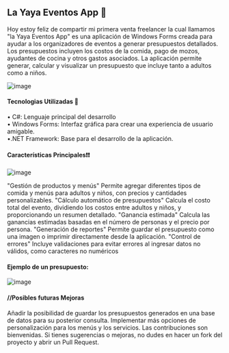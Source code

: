 <h2>La Yaya Eventos App 📝</h2>

<p>Hoy estoy feliz de compartir mi primera venta freelancer la cual llamamos "la Yaya Eventos App" es una aplicación de Windows Forms creada para ayudar a los organizadores de eventos a generar presupuestos detallados. Los presupuestos incluyen los costos de la comida, pago de mozos, ayudantes de cocina y otros gastos asociados. La aplicación permite generar, calcular y visualizar un presupuesto que incluye tanto a adultos como a niños.</p>

![image](https://github.com/user-attachments/assets/c571e399-3f7d-4cf6-8d5e-ae3848b0505c)

<h4>Tecnologias Utilizadas 📑</h4>

• C#: Lenguaje principal del desarrollo</br>
• Windows Forms: Interfaz gráfica para crear una experiencia de usuario amigable.</br>
•.NET Framework: Base para el desarrollo de la aplicación.</br>

<h4>Características Principales❗❗</h4>

![image](https://github.com/user-attachments/assets/b947e513-8c3f-4e73-89ca-78031c43f6b3)

<p>"Gestión de productos y menús" Permite agregar diferentes tipos de comida y menús para adultos y niños, con precios y cantidades personalizables.
  "Cálculo automático de presupuestos" Calcula el costo total del evento, dividiendo los costos entre adultos y niños, y proporcionando un resumen detallado.
  "Ganancia estimada" Calcula las ganancias estimadas basadas en el número de personas y el precio por persona.
  "Generación de reportes" Permite guardar el presupuesto como una imagen o imprimir directamente desde la aplicación.
  "Control de errores" Incluye validaciones para evitar errores al ingresar datos no válidos, como caracteres no numéricos</p>

<h4>Ejemplo de un presupuesto:</h4>

![image](https://github.com/user-attachments/assets/fa23407e-85a1-4239-9474-25777afbe13e)


<h4>//Posibles futuras Mejoras</h4>

<p>Añadir la posibilidad de guardar los presupuestos generados en una base de datos para su posterior consulta.
Implementar más opciones de personalización para los menús y los servicios.
Las contribuciones son bienvenidas. Si tienes sugerencias o mejoras, no dudes en hacer un fork del proyecto y abrir un Pull Request.</p>
